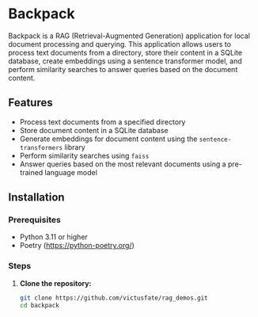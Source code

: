 # Backpack

Backpack is a RAG (Retrieval-Augmented Generation) application for local document processing and querying. This application allows users to process text documents from a directory, store their content in a SQLite database, create embeddings using a sentence transformer model, and perform similarity searches to answer queries based on the document content.

## Features

- Process text documents from a specified directory
- Store document content in a SQLite database
- Generate embeddings for document content using the `sentence-transformers` library
- Perform similarity searches using `faiss`
- Answer queries based on the most relevant documents using a pre-trained language model

## Installation

### Prerequisites

- Python 3.11 or higher
- Poetry (https://python-poetry.org/)

### Steps

1. **Clone the repository:**

   ```sh
   git clone https://github.com/victusfate/rag_demos.git
   cd backpack
